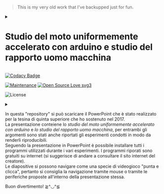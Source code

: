 > This is my very old work that I've backupped just for fun.

<details>
  <summary> 

  # Studio del moto uniformemente accelerato con arduino e studio del rapporto uomo macchina 
  
  </summary>
  
# TESINA...-STUDIO-DEL-MOTO-UNIFORMEMENTE-ACCELERATO-CON-ARDUINO-E-STUDIO-DEL-RAPPORTO-UOMO-MACCHINA

</details>

[![Codacy Badge](https://app.codacy.com/project/badge/Grade/b5cd2dc54c3e45c5bd433ed7b9ad24a4)](https://app.codacy.com/gh/R0mb0/TESINA-studio-del-moto-uniformemente-accelerato-con-arduino-e-studio-del-rapporto-uomo-macchina/dashboard?utm_source=gh&utm_medium=referral&utm_content=&utm_campaign=Badge_grade)

[![Maintenance](https://img.shields.io/badge/Maintained%3F-yes-green.svg)](https://github.com/R0mb0/TESINA-studio-del-moto-uniformemente-accelerato-con-arduino-e-studio-del-rapporto-uomo-macchina)
[![Open Source Love svg3](https://badges.frapsoft.com/os/v3/open-source.svg?v=103)](https://github.com/R0mb0/TESINA-studio-del-moto-uniformemente-accelerato-con-arduino-e-studio-del-rapporto-uomo-macchina)

![License](https://img.shields.io/badge/license-CC0%201.0-blue.svg?style=plastic)


<details>
  <summary> 

  In questa "repository" si può scaricare il PowerPoint che è stato realizzato per la tesina di quinta superiore che ho sostenuto nel 2017.  
  La presentazione conteiene lo _studio del moto uniformemente accelerato con arduino_ e _lo studio del rapporto uomo macchina_, per entrambi gli argomenti sono stati anche riportati gli esperimenti condotti in modo da renderli riproducibili.  
  Seguendo la presentazione in PowerPoint è possibile installare tutti i programmi utilizzati durante i vari esperimenti. I programmi riporati sono gratuiti su internet (si suggerisce di andare a consultare il sito internet del creatore).  
  Le diapositive si possono navigare come una specie di videogioco "punta e clicca", pertanto si consiglia la navigazione tramite mouse o tramite le periferiche proposte all'interno della presentazione stessa.

  Buon divertimento! ≧^◡^≦ 
  
  </summary>
  
PowerPoint completo che comprende lo studio del moto uniformemente accelerato con Arduino e lo studio del rapporto uomo macchina. Tramite questo materiale è possibile replicare tutti gli esperimenti illustrati (procedura guidata dentro P.P.)
All'interno del PowerPoint ci sono dei tasti che permettono d'installare tutti i programmi necessari per poter rifare i vari esperimenti N.B. alcuni programmi non sono di mia creazione, anche se sono open source si prega se possibile di visitare il sito web dell'autore.
Il PowerPoint si configura come un videogioco, per tale ragione è consigliata la navigazione solo con il mouse o con i vari sistemi proposto all'interno del P.P.
Licenza libera

</details>
